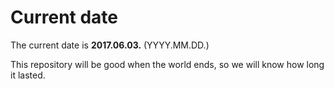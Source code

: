 # Current date

The current date is **2017.06.03.** (YYYY.MM.DD.)

This repository will be good when the world ends, so we will know how long it lasted.